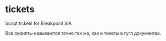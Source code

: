 # tickets
Script tickets for Breakpoint SIA

Все скрипты называются точно так же, как и тикеты в гугл документах.
